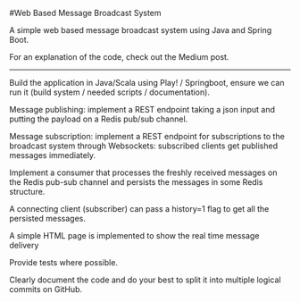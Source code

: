 #Web Based Message Broadcast System

A simple web based message broadcast system using Java and Spring Boot. 

For an explanation of the code, check out the Medium post.

----

Build the application in Java/Scala using Play! / Springboot, ensure we can run it (build system / needed scripts / documentation).

Message publishing: implement a REST endpoint taking a json input and putting the payload on a Redis pub/sub channel.

Message subscription: implement a REST endpoint for subscriptions to the broadcast system through Websockets: subscribed clients get published messages immediately.

Implement a consumer that processes the freshly received messages on the Redis pub-sub channel and persists the messages in some Redis structure.

A connecting client (subscriber) can pass a history=1 flag to get all the persisted messages.

A simple HTML page is implemented to show the real time message delivery

Provide tests where possible.

Clearly document the code and do your best to split it into multiple logical commits on GitHub.